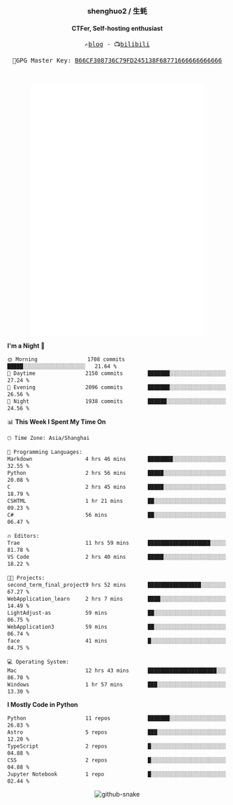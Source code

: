 <h3 align="center"> shenghuo2 / 生蚝 </h3>
<h4 align="center" >CTFer, Self-hosting enthusiast</h3>


<p align="center">
  <samp>
    ✍️<a href="https://blog.shenghuo2.top/">blog</a> -
    📺<a href="https://space.bilibili.com/85894935">bilibili</a>
  </samp>
</p>
<p align="center">
  <samp>
     🔐GPG Master Key: <a align="center" href="https://github.com/shenghuo2.gpg">B66CF308736C79FD245138F68771666666666666</a>
  </samp>
</p>
<br>
<p align="center">
  <a href="https://github.com/shenghuo2">
    <img width="400" align="top" src="https://github.com/shenghuo2/shenghuo2/blob/main/metrics.left.svg" />
  </a>
  <a href="https://github.com/shenghuo2">
    <img width="400" align="top" src="https://github.com/shenghuo2/shenghuo2/blob/main/metrics.right.svg" />
  </a>
</p>


<!--START_SECTION:waka-->
**I'm a Night 🦉** 

```text
🌞 Morning                1708 commits        █████░░░░░░░░░░░░░░░░░░░░   21.64 % 
🌆 Daytime                2150 commits        ███████░░░░░░░░░░░░░░░░░░   27.24 % 
🌃 Evening                2096 commits        ███████░░░░░░░░░░░░░░░░░░   26.56 % 
🌙 Night                  1938 commits        ██████░░░░░░░░░░░░░░░░░░░   24.56 % 
```


📊 **This Week I Spent My Time On** 

```text
🕑︎ Time Zone: Asia/Shanghai

💬 Programming Languages: 
Markdown                 4 hrs 46 mins       ████████░░░░░░░░░░░░░░░░░   32.55 % 
Python                   2 hrs 56 mins       █████░░░░░░░░░░░░░░░░░░░░   20.08 % 
C                        2 hrs 45 mins       █████░░░░░░░░░░░░░░░░░░░░   18.79 % 
CSHTML                   1 hr 21 mins        ██░░░░░░░░░░░░░░░░░░░░░░░   09.23 % 
C#                       56 mins             ██░░░░░░░░░░░░░░░░░░░░░░░   06.47 % 

🔥 Editors: 
Trae                     11 hrs 59 mins      ████████████████████░░░░░   81.78 % 
VS Code                  2 hrs 40 mins       █████░░░░░░░░░░░░░░░░░░░░   18.22 % 

🐱‍💻 Projects: 
second_term_final_project9 hrs 52 mins       █████████████████░░░░░░░░   67.27 % 
WebApplication_learn     2 hrs 7 mins        ████░░░░░░░░░░░░░░░░░░░░░   14.49 % 
LightAdjust-as           59 mins             ██░░░░░░░░░░░░░░░░░░░░░░░   06.75 % 
WebApplication3          59 mins             ██░░░░░░░░░░░░░░░░░░░░░░░   06.74 % 
face                     41 mins             █░░░░░░░░░░░░░░░░░░░░░░░░   04.75 % 

💻 Operating System: 
Mac                      12 hrs 43 mins      ██████████████████████░░░   86.70 % 
Windows                  1 hr 57 mins        ███░░░░░░░░░░░░░░░░░░░░░░   13.30 % 
```

**I Mostly Code in Python** 

```text
Python                   11 repos            ███████░░░░░░░░░░░░░░░░░░   26.83 % 
Astro                    5 repos             ███░░░░░░░░░░░░░░░░░░░░░░   12.20 % 
TypeScript               2 repos             █░░░░░░░░░░░░░░░░░░░░░░░░   04.88 % 
CSS                      2 repos             █░░░░░░░░░░░░░░░░░░░░░░░░   04.88 % 
Jupyter Notebook         1 repo              █░░░░░░░░░░░░░░░░░░░░░░░░   02.44 % 
```




<!--END_SECTION:waka-->


<div align="center">
  <picture>
    <source media="(prefers-color-scheme: dark)" srcset="https://gist.githubusercontent.com/shenghuo2/bfce20b14ab0484cef03bae6e60e0b3a/raw/github-snake-dark.svg" />
    <source media="(prefers-color-scheme: light)" srcset="https://gist.githubusercontent.com/shenghuo2/bfce20b14ab0484cef03bae6e60e0b3a/raw/github-snake.svg" />
    <img alt="github-snake" src="https://gist.githubusercontent.com/shenghuo2/bfce20b14ab0484cef03bae6e60e0b3a/raw/github-snake.svg" />
  </picture>
</div>

<!--
**shenghuo2/shenghuo2** is a ✨ _special_ ✨ repository because its `README.md` (this file) appears on your GitHub profile.

Here are some ideas to get you started:

- 🔭 I’m currently working on ...
- 🌱 I’m currently learning ...
- 👯 I’m looking to collaborate on ...
- 🤔 I’m looking for help with ...
- 💬 Ask me about ...
- 📫 How to reach me: ...
- 😄 Pronouns: ...
- ⚡ Fun fact: ...
-->

